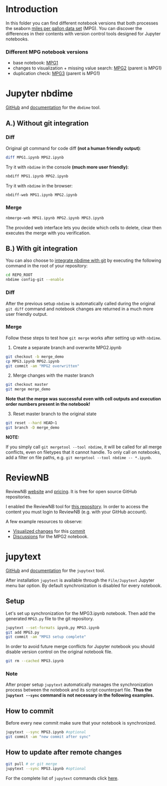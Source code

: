 # Introduction

In this folder you can find different notebook versions that both processes the seaborn [miles per gallon data set](https://seaborn.pydata.org/examples/scatter_bubbles.html) (MPG). You can discover the differences in their contents with version control tools designed for Jupyter notebooks.

### Different MPG notebook versions

- base notebook: [MPG1](MPG1.ipynb)
- changes to visualization + missing value search: [MPG2](MPG2.ipynb) (parent is MPG1)
- duplication check: [MPG3](MPG3.ipynb) (parent is MPG1)

# Jupyter nbdime

[GitHub](https://github.com/jupyter/nbdime) and [documentation](https://nbdime.readthedocs.io/en/latest) for the `dbdime` tool.

## A.) Without git integration

### Diff

Original git command for code diff **(not a human friendly output)**:

```bash
diff MPG1.ipynb MPG2.ipynb
```

Try it with `nbdime` in the console **(much more user friendly)**:

```bash
nbdiff MPG1.ipynb MPG2.ipynb
```

Try it with `nbdime` in the browser:

```bash
nbdiff-web MPG1.ipynb MPG2.ipynb
```

### Merge

```bash
nbmerge-web MPG1.ipynb MPG2.ipynb MPG3.ipynb
```

The provided web interface lets you decide which cells to delete, clear then executes the merge with you verification.

## B.) With git integration

You can also choose to [integrate nbdime with git](https://nbdime.readthedocs.io/en/latest/vcs.html#git-integration) by executing the following command in the root of your repository:

```bash
cd REPO_ROOT
nbdime config-git --enable
```

### Diff

After the previous setup `nbdime` is automatically called during the original `git diff` command and notebook changes are returned in a much more user friendly output.

### Merge

Follow these steps to test how `git merge` works after setting up with `nbdime`.

1. Create a separate branch and overwrite MPG2.ipynb

```bash
git checkout -b merge_demo
cp MPG3.ipynb MPG2.ipynb
git commit -am "MPG2 overwritten"
```

2. Merge changes with the master branch

```bash
git checkout master
git merge merge_demo
```

**Note that the merge was successful even with cell outputs and execution order numbers present in the notebook!**

3. Reset master branch to the original state

```bash
git reset --hard HEAD~1
git branch -D merge_demo
```

**NOTE:**

If you simply call `git mergetool --tool nbdime`, it will be called for all merge conflicts, even on filetypes that it cannot handle. To only call on notebooks, add a filter on file paths, e.g. `git mergetool --tool nbdime -- *.ipynb`.


# ReviewNB

ReviewNB [website](https://www.reviewnb.com/) and [pricing](https://www.reviewnb.com/#pricing). It is free for open source GitHub repositories.

I enabled the ReviewNB tool for [this repository](https://app.reviewnb.com/ferencberes/ds-tools). In order to access the content you must login to ReviewNB (e.g. with your GitHub account).

A few example resources to observe:
- [Visualized changes](https://app.reviewnb.com/ferencberes/ds-tools/commit/a960951319bc1470e4459df5f5b6a7fa52ac1869/) for this [commit](https://github.com/ferencberes/ds-tools/commit/a960951319bc1470e4459df5f5b6a7fa52ac1869)
- [Discussions](https://app.reviewnb.com/ferencberes/ds-tools/blob/master/version_control%2FMPG2.ipynb/file) for the MPG2 notebook.

# jupytext

[GitHub](https://github.com/mwouts/jupytext) and [documentation](https://jupytext.readthedocs.io/en/latest/) for the `jupytext` tool.

After installation `jupytext` is available through the `File/Jupytext` Jupyter menu bar option. By default synchronization is disabled for every notebook.

## Setup

Let's set up synchronization for the MPG3.ipynb notebook. Then add the generated `MPG3.py` file to the git repository.

```bash
jupytext --set-formats ipynb,py MPG3.ipynb
git add MPG3.py
git commit -am "MPG3 setup complete"
```

In order to avoid future merge conflicts for Jupyter notebook you should disable version control on the original notebook file.

```bash
git rm --cached MPG3.ipynb
```

### Note

After proper setup `jupytext` automatically manages the synchronization process between the notebook and its script counterpart file. **Thus the `jupytext --sync` command is not necessary in the following examples.**

## How to commit

Before every new commit make sure that your notebook is synchronized.

```bash
jupytext --sync MPG3.ipynb #optional
git commit -am "new commit after sync"
```

## How to update after remote changes

```bash
git pull # or git merge
jupytext --sync MPG3.ipynb #optional
```

For the complete list of `jupytext` commands click [here](https://github.com/mwouts/jupytext#command-line-conversion). 
